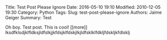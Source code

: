 Title: Test Post Please Ignore
Date: 2016-05-10 19:10
Modified: 2010-12-05 19:30
Category: Python
Tags:
Slug: test-post-please-ignore
Authors: Jaime Geiger
Summary: Test

Oh boy. Test post. This is cool!
[[more]]
lksdfklsdjklfldksjldfslkjjkfdsjklfdskjlkjldfsklklfdkljfdskljkfdlsklj
